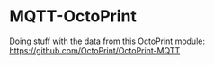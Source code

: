 # MQTT-OctoPrint
Doing stuff with the data from this OctoPrint module: https://github.com/OctoPrint/OctoPrint-MQTT